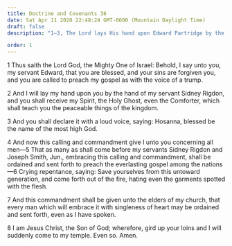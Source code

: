 ```yaml
---
title: Doctrine and Covenants 36
date: Sat Apr 11 2020 22:48:24 GMT-0600 (Mountain Daylight Time)
draft: false
description: "1–3, The Lord lays His hand upon Edward Partridge by the hand of Sidney Rigdon; 4–8, Every man who receives the gospel and the priesthood is to be called to go forth and preach."

order: 1
---
```

    
1 Thus saith the Lord God, the Mighty One of Israel: Behold, I say unto you, my servant Edward, that you are blessed, and your sins are forgiven you, and you are called to preach my gospel as with the voice of a trump.

2 And I will lay my hand upon you by the hand of my servant Sidney Rigdon, and you shall receive my Spirit, the Holy Ghost, even the Comforter, which shall teach you the peaceable things of the kingdom.

3 And you shall declare it with a loud voice, saying: Hosanna, blessed be the name of the most high God.

4 And now this calling and commandment give I unto you concerning all men—5 That as many as shall come before my servants Sidney Rigdon and Joseph Smith, Jun., embracing this calling and commandment, shall be ordained and sent forth to preach the everlasting gospel among the nations—6 Crying repentance, saying: Save yourselves from this untoward generation, and come forth out of the fire, hating even the garments spotted with the flesh.

7 And this commandment shall be given unto the elders of my church, that every man which will embrace it with singleness of heart may be ordained and sent forth, even as I have spoken.

8 I am Jesus Christ, the Son of God; wherefore, gird up your loins and I will suddenly come to my temple. Even so. Amen.
